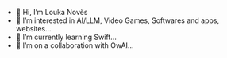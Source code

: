 - 👋 Hi, I’m Louka Novès
- 👀 I’m interested in AI/LLM, Video Games, Softwares and apps, websites...
- 🌱 I’m currently learning Swift...
- 💞️ I’m on a collaboration with OwAI...


<!---
LoukaNoves/LoukaNoves is a ✨ special ✨ repository because its `README.md` (this file) appears on your GitHub profile.
You can click the Preview link to take a look at your changes.
--->
